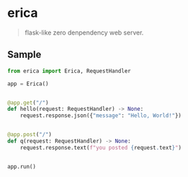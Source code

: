 # erica

> flask-like zero denpendency web server.

## Sample

```py
from erica import Erica, RequestHandler

app = Erica()


@app.get("/")
def hello(request: RequestHandler) -> None:
    request.response.json({"message": "Hello, World!"})


@app.post("/")
def q(request: RequestHandler) -> None:
    request.response.text(f"you posted {request.text}")


app.run()
```
